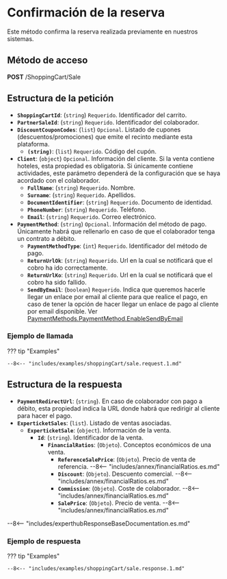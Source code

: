 # Confirmación de la reserva

Este método confirma la reserva realizada previamente en nuestros sistemas.

## Método de acceso

**POST** /ShoppingCart/Sale

## Estructura de la petición

- **``ShoppingCartId``**: (``string``) ``Requerido``. Identificador del carrito.
- **``PartnerSaleId``**: (``string``) ``Requerido``. Identificador del colaborador.
- **``DiscountCouponCodes``**: (``list``) ``Opcional``. Listado de cupones (descuentos/promociones) que emite el recinto mediante esta plataforma.
    - **``(string)``**: (``list``) ``Requerido``. Código del cupón.
- **``Client``**: (``object``) ``Opcional``. Información del cliente. Si la venta contiene hoteles, esta propiedad es obligatoria. Si únicamente contiene actividades, este parámetro dependerá de la configuración que se haya acordado con el colaborador.
    - **``FullName``**: (``string``) ``Requerido``. Nombre.
    - **``Surname``**: (``string``) ``Requerido``. Apellidos.
    - **``DocumentIdentifier``**: (``string``) ``Requerido``. Documento de identidad.
    - **``PhoneNumber``**: (``string``) ``Requerido``. Teléfono.
    - **``Email``**: (``string``) ``Requerido``. Correo electrónico.
- **``PaymentMethod``**: (``string``) ``Opcional``. Información del método de pago. Únicamente habrá que rellenarlo en caso de que el colaborador tenga un contrato a débito.
    - **``PaymentMethodType``**: (``int``) ``Requerido``. Identificador del método de pago.
    - **``ReturnUrlOk``**: (``string``) ``Requerido``. Url en la cual se notificará que el cobro ha ido correctamente.
    - **``ReturnUrlKo``**: (``string``) ``Requerido``. Url en la cual se notificará que el cobro ha sido fallido.
    - **``SendByEmail``**: (``boolean``) ``Requerido``. Indica que queremos hacerle llegar un enlace por email al cliente para que realice el pago, en caso de tener la opción de hacer llegar un enlace de pago al cliente por email disponible. Ver [PaymentMethods.PaymentMethod.EnableSendByEmail](./confirm.md#estructura-de-la-respuesta)

### Ejemplo de llamada

??? tip "Examples"

    --8<-- "includes/examples/shoppingCart/sale.request.1.md"

## Estructura de la respuesta

- **`PaymentRedirectUrl`**: (``string``). En caso de colaborador con pago a débito, esta propiedad indica la URL donde habrá que redirigir al cliente para hacer el pago.
- **`ExperticketSales`**: (``list``). Listado de ventas asociadas.
    - **`ExperticketSale`**: (``object``). Información de la venta.
        - **`Id`**: (``string``). Identificador de la venta.
            - **`FinancialRatios`**: (``Objeto``). Conceptos económicos de una venta.
                - **`ReferenceSalePrice`**: (``Objeto``). Precio de venta de referencia.
                    --8<-- "includes/annex/financialRatios.es.md"
                - **`Discount`**: (``Objeto``). Descuento comercial.
                    --8<-- "includes/annex/financialRatios.es.md"
                - **`Commission`**: (``Objeto``). Coste de colaborador.
                    --8<-- "includes/annex/financialRatios.es.md"
                - **`SalePrice`**: (``Objeto``). Precio de venta.
                    --8<-- "includes/annex/financialRatios.es.md"

--8<-- "includes/experthubResponseBaseDocumentation.es.md"

### Ejemplo de respuesta

??? tip "Examples"

    --8<-- "includes/examples/shoppingCart/sale.response.1.md"
